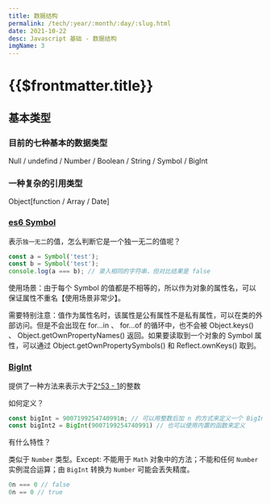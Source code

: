 ```yaml
---
title: 数据结构
permalink: /tech/:year/:month/:day/:slug.html
date: 2021-10-22
desc: Javascript 基础 - 数据结构
imgName: 3
---
```


# {{$frontmatter.title}}

## 基本类型

### 目前的七种基本的数据类型
Null / undefind / Number / Boolean / String / Symbol / BigInt

### 一种复杂的引用类型
Object[function / Array / Date]

### [es6 Symbol](https://www.runoob.com/w3cnote/es6-symbol.html)
表示`独一无二`的值，怎么判断它是一个独一无二的值呢？
```js
const a = Symbol('test');
const b = Symbol('test');
console.log(a === b); // 录入相同的字符串，但对比结果是 false
```
使用场景：由于每个 Symbol 的值都是不相等的，所以作为对象的属性名，可以保证属性不重名【使用场景非常少】。  

需要特别注意：值作为属性名时，该属性是公有属性不是私有属性，可以在类的外部访问。但是不会出现在 for...in 、 for...of 的循环中，也不会被 Object.keys() 、 Object.getOwnPropertyNames() 返回。如果要读取到一个对象的 Symbol 属性，可以通过 Object.getOwnPropertySymbols() 和 Reflect.ownKeys() 取到。

### [BigInt](https://developer.mozilla.org/zh-CN/docs/Web/JavaScript/Reference/Global_Objects/BigInt)
提供了一种方法来表示大于[2^53 - 1](../../2021/10/Javascript%20中的安全整数.md)的整数

如何定义？
```js
const bigInt = 9007199254740991n; // 可以用整数后加 n 的方式来定义一个 BigInt
const bigInt2 = BigInt(9007199254740991) // 也可以使用内置的函数来定义
```

有什么特性？

类似于 `Number` 类型。Except: 不能用于 `Math` 对象中的方法；不能和任何 `Number` 实例混合运算；由 `BigInt` 转换为 `Number` 可能会丢失精度。
```js
0n === 0 // false
0n == 0 // true
```

